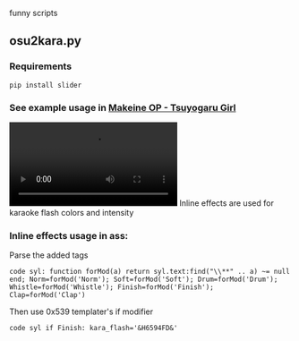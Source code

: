 funny scripts

## osu2kara.py
### Requirements
```
pip install slider
```
### See example usage in [Makeine OP - Tsuyogaru Girl](https://github.com/abrokecube/subtitles/tree/main/Makeine%20OP%20-%20Tsuyogaru%20Girl)
![](./img/osu2kara.mp4)
Inline effects are used for karaoke flash colors and intensity
### Inline effects usage in ass:
Parse the added tags
```
code syl: function forMod(a) return syl.text:find("\\**" .. a) ~= null end; Norm=forMod('Norm'); Soft=forMod('Soft'); Drum=forMod('Drum'); Whistle=forMod('Whistle'); Finish=forMod('Finish'); Clap=forMod('Clap')
```
Then use 0x539 templater's if modifier
```
code syl if Finish: kara_flash='&H6594FD&'
```